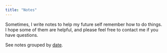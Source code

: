 ```yaml
---
title: "Notes"
---
```


Sometimes, I write notes to help my future self remember how to do things. I
hope some of them are helpful, and please feel free to contact me if you have
questions.

See notes grouped by <a href="/archive">date</a>.
